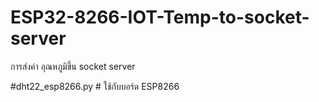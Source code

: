 # ESP32-8266-IOT-Temp-to-socket-server
การส่งค่า อุณหภูมิขึ้น  socket server

#dht22_esp8266.py  # ใช้กับบอร์ด ESP8266
